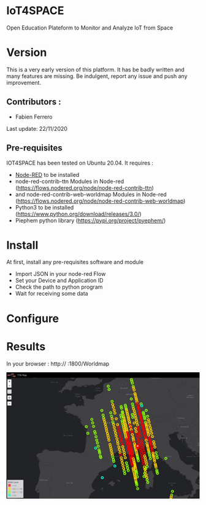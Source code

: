 # IoT4SPACE
Open Education Plateform to Monitor and Analyze IoT from Space 

# Version
This is a very early version of this platform. It has be badly written and many features are missing.
Be indulgent, report any issue and push any improvement.

## Contributors :
* Fabien Ferrero

Last update: 22/11/2020

## Pre-requisites

IOT4SPACE has been tested on Ubuntu 20.04.
It requires :
* [Node-RED](https://nodered.org) to be installed
* node-red-contrib-ttn Modules in Node-red (https://flows.nodered.org/node/node-red-contrib-ttn)
* and node-red-contrib-web-worldmap Modules in Node-red (https://flows.nodered.org/node/node-red-contrib-web-worldmap)
* Python3 to be installed (https://www.python.org/download/releases/3.0/)
* Piephem python library (https://pypi.org/project/pyephem/)

# Install

At first, install any pre-requisites software and module

* Import JSON in your node-red Flow
* Set your Device and Application ID
* Check the path to python program
* Wait for receiving some data

# Configure

# Results

In your browser : http:// :1800/Worldmap

![Map](https://github.com/FabienFerrero/IoT4SPACE/blob/master/doc/LS1_map_Antibes_test5.jpg)

